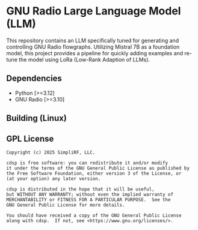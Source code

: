 # GNU Radio Large Language Model (LLM)

This repository contains an LLM specifically tuned for generating and controlling
GNU Radio flowgraphs. Utilizing Mistral 7B as a foundation model, this project
provides a pipeline for quickly adding examples and re-tune the model using LoRa
(Low-Rank Adaption of LLMs).

## Dependencies

* Python [>=3.12]
* GNU Radio [>=3.10]

## Building (Linux)

## GPL License
```
Copyright (c) 2025 SimpliRF, LLC.

cdsp is free software: you can redistribute it and/or modify
it under the terms of the GNU General Public License as published by
the Free Software Foundation, either version 3 of the License, or
(at your option) any later version.

cdsp is distributed in the hope that it will be useful,
but WITHOUT ANY WARRANTY; without even the implied warranty of
MERCHANTABILITY or FITNESS FOR A PARTICULAR PURPOSE.  See the
GNU General Public License for more details.

You should have received a copy of the GNU General Public License
along with cdsp.  If not, see <https://www.gnu.org/licenses/>.
```
